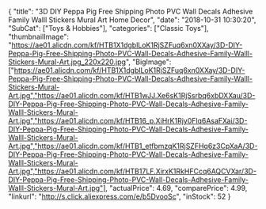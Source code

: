 {
	"title": "3D DIY Peppa Pig Free Shipping  Photo PVC Wall Decals Adhesive Family Walll Stickers Mural Art Home Decor",
	"date": "2018-10-31 10:30:20",
	"SubCat": ["Toys & Hobbies"],
	"categories": ["Classic Toys"],
	"thumbnailImage": "https://ae01.alicdn.com/kf/HTB1X1dgblLoK1RjSZFuq6xn0XXay/3D-DIY-Peppa-Pig-Free-Shipping-Photo-PVC-Wall-Decals-Adhesive-Family-Walll-Stickers-Mural-Art.jpg_220x220.jpg",
	"BigImage": ["https://ae01.alicdn.com/kf/HTB1X1dgblLoK1RjSZFuq6xn0XXay/3D-DIY-Peppa-Pig-Free-Shipping-Photo-PVC-Wall-Decals-Adhesive-Family-Walll-Stickers-Mural-Art.jpg","https://ae01.alicdn.com/kf/HTB1wJJ.Xe6sK1RjSsrbq6xbDXXau/3D-DIY-Peppa-Pig-Free-Shipping-Photo-PVC-Wall-Decals-Adhesive-Family-Walll-Stickers-Mural-Art.jpg","https://ae01.alicdn.com/kf/HTB16_p.XiHrK1Rjy0Flq6AsaFXai/3D-DIY-Peppa-Pig-Free-Shipping-Photo-PVC-Wall-Decals-Adhesive-Family-Walll-Stickers-Mural-Art.jpg","https://ae01.alicdn.com/kf/HTB1_etfbmzqK1RjSZFHq6z3CpXaA/3D-DIY-Peppa-Pig-Free-Shipping-Photo-PVC-Wall-Decals-Adhesive-Family-Walll-Stickers-Mural-Art.jpg","https://ae01.alicdn.com/kf/HTB17LF.XirxK1RkHFCcq6AQCVXar/3D-DIY-Peppa-Pig-Free-Shipping-Photo-PVC-Wall-Decals-Adhesive-Family-Walll-Stickers-Mural-Art.jpg"],
	"actualPrice": 4.69,
	"comparePrice": 4.99,
	"linkurl": "http://s.click.aliexpress.com/e/b5DvooSc",
	"inStock": 52
}
